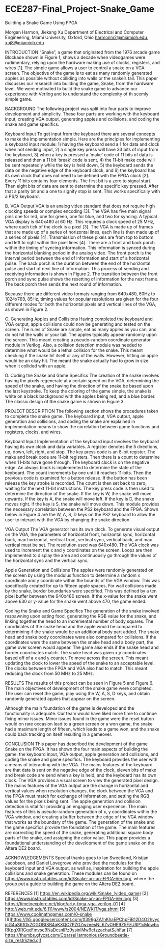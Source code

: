 # ECE287-Final_Project-Snake_Game
Building a Snake Game Using FPGA

Morgan Harmon, Jiekang Xu
Department of Electrical and Computer Engineering, Miami University, Oxford, Ohio
harmonm2@miamioh.edu, xuj8@miamioh.edu


INTRODUCTION
“Snake”, a game that originated from the 1976 arcade game Blockade shown in Figure 1, shows a decade when videogames were rudimentary, relying upon the hardware making use of clocks, registers, and wires [1]. The simple game allows a user to control a snake on a VGA screen. The objective of the game is to eat as many randomly generated apples as possible without colliding into walls or the snake’s tail. This paper discusses our research into building the game, Snake, from the hardware level. We were motivated to build the snake game to advance our experience with Verilog and to understand the complexity of th seemly simple game.

BACKGROUND
	The following project was split into four parts to improve development and simplicity. These four parts are working with the keyboard input, creating VGA output, generating apples and collisions, and coding the snake and game specifics.   

Keyboard Input
	To get input from the keyboard there are several concepts to make the implementation simple. Here are the principles for implementing a keyboard input module: 1) having the keyboard send a 1 for data and clock when not sending input, 2) a single key press will have 33 bits of input from the keyboard, 3) when a key is pressed a ‘make’ code of 11 bits of data is released and then a 11 bit ‘break’ code is sent, 4) the 11-bit make code will be sent repeatedly while the key is held down, 5) the keyboard sends the data on the negative edge of the keyboard clock, and 6) the keyboard has its own clock that does not need to be defined with the FPGA clock [2]. Every 11 bits contains four elements. The first bit is a zero to signal start. Then eight bits of data are sent to determine the specific key pressed. After that a parity bit and a one to signify stop is sent. This works specifically with a PS/2 keyboard.

B. VGA Output
	VGA is an analog video standard that does not require high clocking speeds or complex encoding [3]. The VGA has five main signal pins one for red, one for green, one for blue, and two for syncing. A typical VGA display is 640x480 at 60 Hz. This requires a clock speed of 25 MHz, where each tick of the clock is a pixel [3]. The VGA is made up of frames that are made up of a series of horizontal lines, each line is then made up of a series of pixels [4]. Transmission of these pixels are from top to bottom and left to right within the pixel lines [4]. There are a front and back porch within the timing of syncing information. This information is synced during the horizontal blanking period in the analog video. The front porch is the interval period between the end of information and start of a horizontal pulse. The back porch is the duration between the end of the horizontal pulse and start of next line of information. This process  of sending and receiving information is shown in Figure 2. The transition between the front porch and sync pulse shows the resetting of information for the next frame. The back porch then sends the next round of information.

Because there are different video formats ranging from 640x480, 60Hz to 1024x768, 85Hz, timing values for popular resolutions are given for the four different modes for both the horizontal pixels and vertical lines of the VGA, as shown in Figure 2.

C. Generating Apples and Collisions
	Having completed the keyboard and VGA output, apple collisions could now be generating and tested on the screen. The rules of Snake are simple, eat as many apples as you can, and do not hit the walls or your tail. The apples typically appear randomly upon the screen. This meant creating a pseudo-random coordinate generator module in Verilog. Also, a collision detection module was needed to determine what would be a lethal collision for the snake. This meant checking if the snake hit itself or any of the walls. However, hitting an apple would be an okay hit. The meant the snake actually had to grow in size when it collided with an apple.

D. Coding the Snake and Game Specifics
	The creation of the snake involves having the pixels regenerate at a certain speed on the VGA, determining the speed of the snake, and having the direction of the snake be based upon the last keystroke. To keep the coloring of the game simple, the snake is white on a black background with the apples being red, and a blue border. The classic design of the snake game is shown in Figure 3.

PROJECT DESCRIPTION
	The following section shows the procedures taken to complete the snake game. The keyboard input, VGA output, apple generation and collisions, and coding the snake are explained in implementation means to show the correlation between game functions and registers, clocks, and wires.

Keyboard Input
	Implementation of the keyboard input involves the keyboard having its own clock and data variables. A register denotes the 5 directions, up, down, left, right, and stop.  The key press code is an 8-bit register. The make and break code are 11-bit registers. Then there is a count to determine when 11-bits  have gone through. The keyboard clock is on the negative edge. An always block is implemented to determine the state of the keyboard. The count increments by one until it reaches 11-bits. Then the previous code is examined for a button release. If the button has been release the key stroke is recorded. The count is then set back to zero, waiting for the next 11-bit instructions. The key press code is then used to determine the direction of the snake. If the key is W, the snake will move upwards. If the key is A, the snake will move left. If the key is D, the snake moves right. If the key is S, the snake will move down. This module provides the necessary correlation between the PS2 keyboard and the FPGA. Shown below in Figure 4 are the W, A, S, D keys on the PS2 keyboard to allow the user to interact with the VGA by changing the snake direction.

VGA Output
 The VGA generator has its own clock. To generate visual output on the VGA, the parameters of horizontal front, horizontal sync, horizontal back, max horizontal, vertical front, vertical sync, vertical back, and max vertical must be set. The resolution used was 640x480. The VGA clock was used to increment the x and y coordinates on the screen. Loops are then implemented to display the area and continuously go through the values of the horizontal sync and the vertical sync.

Apple Generation and Collisions 
	The apples were randomly generated on the screen by using the modulus function to determine a random x coordinate and y coordinate within the bounds of the VGA window. This was specifically created for up to fifteen apple spaces. For wall collisions made by the snake, border boundaries were specified. This was defined by a ten pixel buffer between the 640x480 screen. If the x-value for the snake went above 630 or y-value for the snake went above 470, the game ended. 

Coding the Snake and Game  Specifics
	The generation of the snake involved respawning upon eating food, generating the RGB value for the snake, and linking together the head to an incremental number of body squares. The coordinates of the snake head and the apple would be compared to determining if the snake would be an additional body part added. The snake head and snake body coordinates were also compared for collisions. If the coordinates were the same between the snake head and a body part, the game over screen would appear. The game also ends if the snake head and border coordinates match. The snake head was given x,y coordinates based off of a x and y counter. To move across the screen. This meant updating the clock to lower the speed of the snake to an acceptable level. The clocks between the FPGA and VGA also had to match. This meant reducing the clock from 50 MHz to 25 MHz. 

RESULTS
	The results of this project can be seen in Figure 5 and Figure 6. The main objectives of development of the snake game were completed. The user can reset the game, play using the W, A, S, D keys, and obtain randomly generated apples that appear on the screen.
  
Although the main foundation of the game is developed and the functionality is adequate. Our team would have liked more time to continue fixing minor issues. Minor issues found in the game were the reset button would on rare occasion lead to a green screen or a won game, the snake had a maximum length of fifteen, which leads to a game won, and the snake could back tracking on itself resulting in a gameover. 

CONCLUSION
	This paper has described the development of the game Snake on the FPGA. It has shown the four main aspects of building the game: the keyboard input, VGA output, apple generation and collisions, and coding the snake and game specifics. The keyboard provides the user with a means of interacting with the VGA. The mains features of the keyboard are that data is sent on the negative edge of the clock, eleven bits of make and break code are send when a key is held, and the keyboard has its own clock. The VGA provides a  visual  screen to view the generated pixel design. The mains features of the VGA output are the change in horizontal and vertical values when resolution changes, the clock between the VGA and the FPGA must match for exchange of information, and setting the RGB values for the pixels being sent. The apple generation and collision detection is vital for providing an engaging user experience. The main features of this is pseudo-random generation of x, y coordinates within the VGA window, and creating a buffer between the edge of the VGA window that works as the boundary of the game. The generation of the snake and the game specifics provide the foundation of the game. The main features are correcting the speed of the snake, generating additional square body parts of the snake, and assigning the color value. This paper provides a foundational understanding of the development of the game snake on the Altera DE2 board.

ACKNOWLEDGEMENTS 
	Special thanks goes to Ian Sweetland,  Kristjan Jacobson, and Daniel Lovegrove who provided the modules for the keyboard input and VGA output, as well as, inspiration for building the apple collisions and snake generation.  These modules can be found on https://www.instructables.com/id/Snake-on-an-FPGA-Verilog/, where the group put a guide to building the game on the Altera DE2 board. 

REFERENCES
[1] https://en.wikipedia.org/wiki/Snake_(video_game)
[2] https://www.instructables.com/id/Snake-on-an-FPGA-Verilog/
[3] https://timetoexplore.net/blog/arty-fpga-vga-verilog-01
[4] http://web.mit.edu/6.111/www/s2004/NEWKIT/vga.shtml
[5] https://www.coolmathgames.com/0-snake
[6]https://lh5.googleusercontent.com/X396gZA1hKhaEPChpFiB12D4G2hvycjcG4aS6fOkZOGOBtSB4qKXQC7PZGZwzeesNL6ZvOHE9Z5FzURP1cMcwbcRKpgXIRGqeFmvsc9NaDcsnlPz9ysinlMw9cfzzachatSJhFar
[7] https://thumbs.gfycat.com/CoarseHarmoniousGroundbeetle-size_restricted.gif
